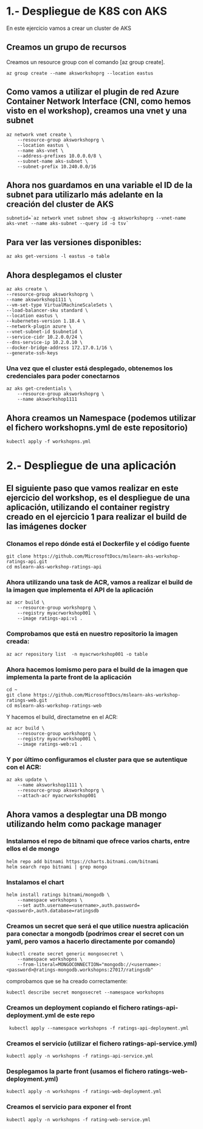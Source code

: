# 1.- Despliegue de K8S con AKS
En este ejercicio vamos a crear un cluster de AKS

## Creamos un grupo de recursos

Creamos un resource group con el comando  [az group create].


```azurecli
az group create --name aksworkshoprg --location eastus
```

## Como vamos a utilizar el plugin de red Azure Container Network Interface (CNI, como hemos visto en el workshop), creamos una vnet y una subnet
```azurecli
az network vnet create \
    --resource-group aksworkshoprg \
    --location eastus \
    --name aks-vnet \
    --address-prefixes 10.0.0.0/8 \
    --subnet-name aks-subnet \
    --subnet-prefix 10.240.0.0/16
```
## Ahora nos guardamos en una variable el ID de la subnet para utilizarlo más adelante en la creación del cluster de AKS
```azurecli
subnetid=`az network vnet subnet show -g aksworkshoprg --vnet-name aks-vnet --name aks-subnet --query id -o tsv`
```
## Para ver las versiones disponibles:
```azurecli
az aks get-versions -l eastus -o table
```

## Ahora desplegamos el cluster
```
az aks create \
--resource-group aksworkshoprg \
--name aksworkshop1111 \
--vm-set-type VirtualMachineScaleSets \
--load-balancer-sku standard \
--location eastus \
--kubernetes-version 1.18.4 \
--network-plugin azure \
--vnet-subnet-id $subnetid \
--service-cidr 10.2.0.0/24 \
--dns-service-ip 10.2.0.10 \
--docker-bridge-address 172.17.0.1/16 \
--generate-ssh-keys
```
### Una vez que el cluster está desplegado, obtenemos los credenciales para poder conectarnos
```
az aks get-credentials \
    --resource-group aksworkshoprg \
    --name aksworkshop1111
```
## Ahora creamos un Namespace (podemos utilizar el fichero workshopns.yml de este repositorio)
```
kubectl apply -f workshopns.yml
```
>
>
>
# 2.- Despliegue de una aplicación 

## El siguiente paso que vamos realizar en este ejercicio del workshop, es el despliegue de una aplicación, utilizando el container registry creado en el ejercicio 1 para realizar el build de las imágenes docker

### Clonamos el repo dónde está el Dockerfile y el código fuente
```
git clone https://github.com/MicrosoftDocs/mslearn-aks-workshop-ratings-api.git
cd mslearn-aks-workshop-ratings-api
````
### Ahora utilizando una task de ACR, vamos a realizar el build de la imagen que implementa el API de la aplicación
```
az acr build \
    --resource-group workshoprg \
    --registry myacrworkshop001 \
    --image ratings-api:v1 .
```
### Comprobamos que está en nuestro repositorio la imagen creada:
```
az acr repository list  -n myacrworkshop001 -o table
```

### Ahora hacemos lomismo pero para el build de la imagen que implementa la parte front de la aplicación
```
cd ~
git clone https://github.com/MicrosoftDocs/mslearn-aks-workshop-ratings-web.git
cd mslearn-aks-workshop-ratings-web
```
Y hacemos el build, directametne en el ACR:
```
az acr build \
    --resource-group workshoprg \
    --registry myacrworkshop001 \
    --image ratings-web:v1 .
```
### Y por último configuramos el cluster para que se autentique con el ACR:
```
az aks update \
    --name aksworkshop1111 \
    --resource-group aksworkshoprg \
    --attach-acr myacrworkshop001
```
>
>
>
>
## Ahora vamos a desplegtar una DB mongo utilizando helm como package manager
>
### Instalamos el repo de bitnami que ofrece varios charts, entre ellos el de mongo
```
helm repo add bitnami https://charts.bitnami.com/bitnami
helm search repo bitnami | grep mongo
```
>
### Instalamos el chart
```
helm install ratings bitnami/mongodb \ 
    --namespace workshopns \ 
    --set auth.username=<username>,auth.password=<password>,auth.database=ratingsdb
```
### Creamos un secret que será el que utilice nuestra aplicación para conectar a mongodb (podrímos crear el secret con un yaml, pero vamos a hacerlo directamente por comando)
```
kubectl create secret generic mongosecret \
    --namespace workshopns \
    --from-literal=MONGOCONNECTION="mongodb://<username>:<password>@ratings-mongodb.workshopns:27017/ratingsdb"
```
comprobamos que se ha creado correctamente:
```
kubectl describe secret mongosecret --namespace workshopns
```
### Creamos un deployment copiando el fichero ratings-api-deployment.yml de este repo
```
 kubectl apply --namespace workshopns -f ratings-api-deployment.yml
 ```
### Creamos el servicio (utilizar el fichero ratings-api-service.yml)
```
kubectl apply -n workshopns -f ratings-api-service.yml
```
### Desplegamos la parte front (usamos el fichero ratings-web-deployment.yml)
```
kubectl apply -n workshopns -f ratings-web-deployment.yml
```
### Creamos el servicio para exponer el front 
```
kubectl apply -n workshopns -f rating-web-service.yml
```


